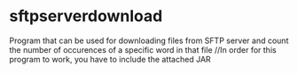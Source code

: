 # sftpserverdownload
Program that can be used for downloading files from SFTP server and count the number of occurences of a specific word in that file
//In order for this program to work, you have to include the attached JAR
